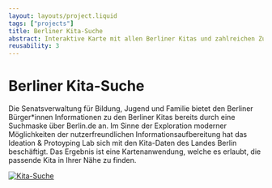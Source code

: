 ```yaml
---
layout: layouts/project.liquid
tags: ["projects"]
title: Berliner Kita-Suche
abstract: Interaktive Karte mit allen Berliner Kitas und zahlreichen Zusatzinformationen
reusability: 3
---
```


# Berliner Kita-Suche

Die Senatsverwaltung für Bildung, Jugend und Familie bietet den Berliner Bürger\*innen Informationen zu den Berliner Kitas bereits durch eine Suchmaske über Berlin.de an. Im Sinne der Exploration moderner Möglichkeiten der nutzerfreundlichen Informationsaufbereitung hat das Ideation & Protoyping Lab sich mit den Kita-Daten des Landes Berlin beschäftigt. Das Ergebnis ist eine Kartenanwendung, welche es erlaubt, die passende Kita in Ihrer Nähe zu finden.

[![Kita-Suche](/assets/images/projects/kita-suche.png)](https://kita-suche.berlin)
